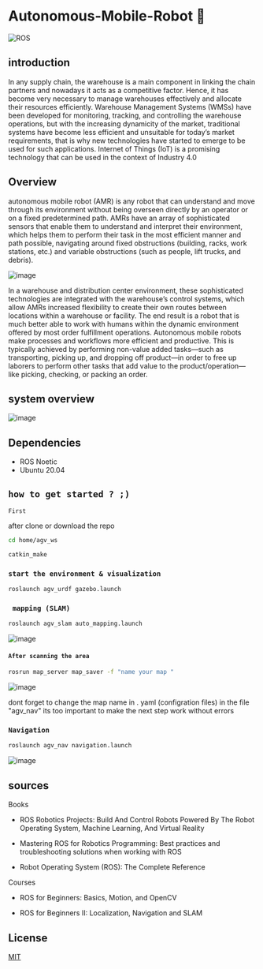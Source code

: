 # Autonomous-Mobile-Robot 🤖 
![ROS](https://img.shields.io/badge/ros-%230A0FF9.svg?style=for-the-badge&logo=ros&logoColor=white)

## introduction

In any supply chain, the warehouse is a main component in linking the chain partners and nowadays it acts as a competitive factor. Hence, it has become very necessary to manage warehouses effectively and allocate their resources efficiently. Warehouse Management Systems (WMSs) have been developed for monitoring, tracking, and controlling the warehouse operations, but with the increasing dynamicity of the market, traditional systems have become less efficient and unsuitable for today’s market requirements, that is why new technologies have started to emerge to be used for such applications. Internet of Things (IoT) is a promising technology that can be used in the context of Industry 4.0 


## Overview

autonomous mobile robot (AMR) is any robot that can understand and move through its environment without being overseen directly by an operator or on a fixed predetermined path. AMRs have an array of sophisticated sensors that enable them to understand and interpret their environment, which helps them to perform their task in the most efficient manner and path possible, navigating around fixed obstructions (building, racks, work stations, etc.) and variable obstructions (such as people, lift trucks, and debris).

![image](https://user-images.githubusercontent.com/102316688/159974956-98630c5c-9937-4bf9-a49e-25a6c428007e.png)

In a warehouse and distribution center environment, these sophisticated technologies are integrated with the warehouse’s control systems, which allow AMRs increased flexibility to create their own routes between locations within a warehouse or facility. The end result is a robot that is much better able to work with humans within the dynamic environment offered by most order fulfillment operations.
Autonomous mobile robots make processes and workflows more efficient and productive. This is typically achieved by performing non-value added tasks—such as transporting, picking up, and dropping off product—in order to free up laborers to perform other tasks that add value to the product/operation—like picking, checking, or packing an order.

## system overview

![image](https://user-images.githubusercontent.com/102316688/159981328-37300b8f-15d4-4502-af29-50e9741f6e7c.png)

## Dependencies 

- ROS Noetic
- Ubuntu 20.04


## `how to get started ? ;)`

`First`


after clone or download the repo 

```bash
cd home/agv_ws
```

```bash
catkin_make
``` 

### `start the environment & visualization` 
```bash
roslaunch agv_urdf gazebo.launch
```
### ` mapping (SLAM)`

```bash
roslaunch agv_slam auto_mapping.launch
```
![image](https://user-images.githubusercontent.com/102316688/159980946-8e634a66-8949-4d25-bf24-cf42d50a5f3a.png)


#### `After scanning the area `
```bash
rosrun map_server map_saver -f "name your map "
```
![image](https://user-images.githubusercontent.com/102316688/159979678-dafff9fb-300b-4ff1-971e-942bc15cb74e.png)

dont forget to change the map name in . yaml (configration files) in the file "agv_nav" its too important to make the next step work without errors 


### `Navigation `
```bash
roslaunch agv_nav navigation.launch
```
![image](https://user-images.githubusercontent.com/102316688/159981103-ce3ce2f4-b8b5-4894-a2d8-48093b99b26d.png)

## sources 
Books 

- ROS Robotics Projects: Build And Control Robots Powered By The Robot Operating System, Machine Learning, And Virtual Reality

- Mastering ROS for Robotics Programming: Best practices and troubleshooting solutions when working with ROS 

- Robot Operating System (ROS): The Complete Reference

Courses 

- ROS for Beginners: Basics, Motion, and OpenCV 

- ROS for Beginners II: Localization, Navigation and SLAM

## License
[MIT](https://choosealicense.com/licenses/mit/)
